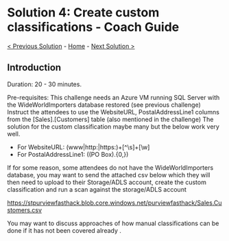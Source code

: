 # Solution 4: Create custom classifications - Coach Guide 

[< Previous Solution](./Solution3.md) - [Home](./README.md) - [Next Solution >](./Solution5.md)


## Introduction

Duration: 20 - 30 minutes. 

Pre-requisites: This challenge needs an Azure VM running SQL Server with the WideWorldImporters database restored (see previous challenge) 
Instruct the attendees to use the WebsiteURL, PostalAddressLine1 columns from the [Sales].[Customers] table (also mentioned in the challenge) 
The solution for the custom classification maybe many but the below work very well.

- For WebsiteURL: (www|http:|https:)+[^\s]+[\w] 
- For PostalAddressLine1: ((PO Box).{0,}) 

If for some reason, some attendees do not have the WideWorldImporters database, you may want to send the attached csv below which they will then need to upload to their Storage/ADLS account, create the custom classification and run a scan against the storage/ADLS account 

https://stpurviewfasthack.blob.core.windows.net/purviewfasthack/Sales.Customers.csv  

You may want to discuss approaches of how manual classifications can be done if it has not been covered already .
